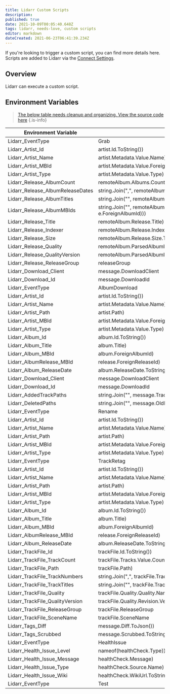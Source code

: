 ```yaml
---
title: Lidarr Custom Scripts
description: 
published: true
date: 2021-10-09T00:05:40.648Z
tags: lidarr, needs-love, custom scripts
editor: markdown
dateCreated: 2021-06-23T06:41:39.234Z
---
```


If you're looking to trigger a custom script, you can find more details here. Scripts are added to Lidarr via the [Connect Settings](/lidarr/settings#connections).

## Overview

Lidarr can execute a custom script.

## Environment Variables

> [The below table needs cleanup and organizing. View the source code here](https://github.com/Lidarr/Lidarr/blob/develop/src/NzbDrone.Core/Notifications/CustomScript/CustomScript.cs)
{.is-info}

| Environment Variable             	| Details                                                              	|
|----------------------------------	|----------------------------------------------------------------------	|
| Lidarr_EventType                 	| Grab                                                                 	|
| Lidarr_Artist_Id                 	| artist.Id.ToString())                                                	|
| Lidarr_Artist_Name               	| artist.Metadata.Value.Name)                                          	|
| Lidarr_Artist_MBId               	| artist.Metadata.Value.ForeignArtistId)                               	|
| Lidarr_Artist_Type               	| artist.Metadata.Value.Type)                                          	|
| Lidarr_Release_AlbumCount        	| remoteAlbum.Albums.Count.ToString())                                 	|
| Lidarr_Release_AlbumReleaseDates 	| string.Join(",", remoteAlbum.Albums.Select(e => e.ReleaseDate)))     	|
| Lidarr_Release_AlbumTitles       	| string.Join("", remoteAlbum.Albums.Select(e => e.Title)))            	|
| Lidarr_Release_AlbumMBIds        	| string.Join("", remoteAlbum.Albums.Select(e => e.ForeignAlbumId)))   	|
| Lidarr_Release_Title             	| remoteAlbum.Release.Title)                                           	|
| Lidarr_Release_Indexer           	| remoteAlbum.Release.Indexer                                          	|
| Lidarr_Release_Size              	| remoteAlbum.Release.Size.ToString())                                 	|
| Lidarr_Release_Quality           	| remoteAlbum.ParsedAlbumInfo.Quality.Quality.Name)                    	|
| Lidarr_Release_QualityVersion    	| remoteAlbum.ParsedAlbumInfo.Quality.Revision.Version.ToString())     	|
| Lidarr_Release_ReleaseGroup      	| releaseGroup                                                         	|
| Lidarr_Download_Client           	| message.DownloadClient                                               	|
| Lidarr_Download_Id               	| message.DownloadId                                                   	|
| Lidarr_EventType                 	| AlbumDownload                                                        	|
| Lidarr_Artist_Id                 	| artist.Id.ToString())                                                	|
| Lidarr_Artist_Name               	| artist.Metadata.Value.Name)                                          	|
| Lidarr_Artist_Path               	| artist.Path)                                                         	|
| Lidarr_Artist_MBId               	| artist.Metadata.Value.ForeignArtistId)                               	|
| Lidarr_Artist_Type               	| artist.Metadata.Value.Type)                                          	|
| Lidarr_Album_Id                  	| album.Id.ToString())                                                 	|
| Lidarr_Album_Title               	| album.Title)                                                         	|
| Lidarr_Album_MBId                	| album.ForeignAlbumId)                                                	|
| Lidarr_AlbumRelease_MBId         	| release.ForeignReleaseId)                                            	|
| Lidarr_Album_ReleaseDate         	| album.ReleaseDate.ToString())                                        	|
| Lidarr_Download_Client           	| message.DownloadClient                                               	|
| Lidarr_Download_Id               	| message.DownloadId                                                   	|
| Lidarr_AddedTrackPaths           	| string.Join("", message.TrackFiles.Select(e => e.Path)))             	|
| Lidarr_DeletedPaths              	| string.Join("", message.OldFiles.Select(e => e.Path)))               	|
| Lidarr_EventType                 	| Rename                                                               	|
| Lidarr_Artist_Id                 	| artist.Id.ToString())                                                	|
| Lidarr_Artist_Name               	| artist.Metadata.Value.Name)                                          	|
| Lidarr_Artist_Path               	| artist.Path)                                                         	|
| Lidarr_Artist_MBId               	| artist.Metadata.Value.ForeignArtistId)                               	|
| Lidarr_Artist_Type               	| artist.Metadata.Value.Type)                                          	|
| Lidarr_EventType                 	| TrackRetag                                                           	|
| Lidarr_Artist_Id                 	| artist.Id.ToString())                                                	|
| Lidarr_Artist_Name               	| artist.Metadata.Value.Name)                                          	|
| Lidarr_Artist_Path               	| artist.Path)                                                         	|
| Lidarr_Artist_MBId               	| artist.Metadata.Value.ForeignArtistId)                               	|
| Lidarr_Artist_Type               	| artist.Metadata.Value.Type)                                          	|
| Lidarr_Album_Id                  	| album.Id.ToString())                                                 	|
| Lidarr_Album_Title               	| album.Title)                                                         	|
| Lidarr_Album_MBId                	| album.ForeignAlbumId)                                                	|
| Lidarr_AlbumRelease_MBId         	| release.ForeignReleaseId)                                            	|
| Lidarr_Album_ReleaseDate         	| album.ReleaseDate.ToString())                                        	|
| Lidarr_TrackFile_Id              	| trackFile.Id.ToString())                                             	|
| Lidarr_TrackFile_TrackCount      	| trackFile.Tracks.Value.Count.ToString())                             	|
| Lidarr_TrackFile_Path            	| trackFile.Path)                                                      	|
| Lidarr_TrackFile_TrackNumbers    	| string.Join(",", trackFile.Tracks.Value.Select(e => e.TrackNumber))) 	|
| Lidarr_TrackFile_TrackTitles     	| string.Join("", trackFile.Tracks.Value.Select(e => e.Title)))        	|
| Lidarr_TrackFile_Quality         	| trackFile.Quality.Quality.Name)                                      	|
| Lidarr_TrackFile_QualityVersion  	| trackFile.Quality.Revision.Version.ToString())                       	|
| Lidarr_TrackFile_ReleaseGroup    	| trackFile.ReleaseGroup                                               	|
| Lidarr_TrackFile_SceneName       	| trackFile.SceneName                                                  	|
| Lidarr_Tags_Diff                 	| message.Diff.ToJson())                                               	|
| Lidarr_Tags_Scrubbed             	| message.Scrubbed.ToString())                                         	|
| Lidarr_EventType                 	| HealthIssue                                                          	|
| Lidarr_Health_Issue_Level        	| nameof(healthCheck.Type))                                            	|
| Lidarr_Health_Issue_Message      	| healthCheck.Message)                                                 	|
| Lidarr_Health_Issue_Type         	| healthCheck.Source.Name)                                             	|
| Lidarr_Health_Issue_Wiki         	| healthCheck.WikiUrl.ToString()                                       	|
| Lidarr_EventType                 	| Test                                                                 	|